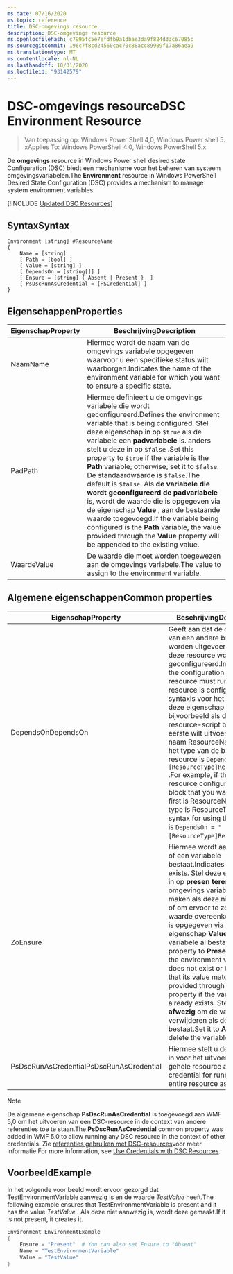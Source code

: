 ```yaml
---
ms.date: 07/16/2020
ms.topic: reference
title: DSC-omgevings resource
description: DSC-omgevings resource
ms.openlocfilehash: c7995fc5e7efdfb9a1dbae3da9f824d33c67085c
ms.sourcegitcommit: 196c7f8cd24560cac70c88acc89909f17a86aea9
ms.translationtype: MT
ms.contentlocale: nl-NL
ms.lasthandoff: 10/31/2020
ms.locfileid: "93142579"
---
```

# <a name="dsc-environment-resource"></a><span data-ttu-id="9645a-103">DSC-omgevings resource</span><span class="sxs-lookup"><span data-stu-id="9645a-103">DSC Environment Resource</span></span>

> <span data-ttu-id="9645a-104">Van toepassing op: Windows Power Shell 4,0, Windows Power shell 5. x</span><span class="sxs-lookup"><span data-stu-id="9645a-104">Applies To: Windows PowerShell 4.0, Windows PowerShell 5.x</span></span>

<span data-ttu-id="9645a-105">De **omgevings** resource in Windows Power shell desired state Configuration (DSC) biedt een mechanisme voor het beheren van systeem omgevingsvariabelen.</span><span class="sxs-lookup"><span data-stu-id="9645a-105">The **Environment** resource in Windows PowerShell Desired State Configuration (DSC) provides a mechanism to manage system environment variables.</span></span>

[!INCLUDE [Updated DSC Resources](../../../../../includes/dsc-resources.md)]

## <a name="syntax"></a><span data-ttu-id="9645a-106">Syntax</span><span class="sxs-lookup"><span data-stu-id="9645a-106">Syntax</span></span>

```Syntax
Environment [string] #ResourceName
{
    Name = [string]
    [ Path = [bool] ]
    [ Value = [string] ]
    [ DependsOn = [string[]] ]
    [ Ensure = [string] { Absent | Present }  ]
    [ PsDscRunAsCredential = [PSCredential] ]
}
```

## <a name="properties"></a><span data-ttu-id="9645a-107">Eigenschappen</span><span class="sxs-lookup"><span data-stu-id="9645a-107">Properties</span></span>

|<span data-ttu-id="9645a-108">Eigenschap</span><span class="sxs-lookup"><span data-stu-id="9645a-108">Property</span></span> |<span data-ttu-id="9645a-109">Beschrijving</span><span class="sxs-lookup"><span data-stu-id="9645a-109">Description</span></span> |
|---|---|
|<span data-ttu-id="9645a-110">Naam</span><span class="sxs-lookup"><span data-stu-id="9645a-110">Name</span></span> |<span data-ttu-id="9645a-111">Hiermee wordt de naam van de omgevings variabele opgegeven waarvoor u een specifieke status wilt waarborgen.</span><span class="sxs-lookup"><span data-stu-id="9645a-111">Indicates the name of the environment variable for which you want to ensure a specific state.</span></span> |
|<span data-ttu-id="9645a-112">Pad</span><span class="sxs-lookup"><span data-stu-id="9645a-112">Path</span></span> |<span data-ttu-id="9645a-113">Hiermee definieert u de omgevings variabele die wordt geconfigureerd.</span><span class="sxs-lookup"><span data-stu-id="9645a-113">Defines the environment variable that is being configured.</span></span> <span data-ttu-id="9645a-114">Stel deze eigenschap in op `$true` als de variabele een **padvariabele** is. anders stelt u deze in op `$false` .</span><span class="sxs-lookup"><span data-stu-id="9645a-114">Set this property to `$true` if the variable is the **Path** variable; otherwise, set it to `$false`.</span></span> <span data-ttu-id="9645a-115">De standaardwaarde is `$false`.</span><span class="sxs-lookup"><span data-stu-id="9645a-115">The default is `$false`.</span></span> <span data-ttu-id="9645a-116">Als **de variabele die wordt geconfigureerd de padvariabele** is, wordt de waarde die is opgegeven via de eigenschap **Value** , aan de bestaande waarde toegevoegd.</span><span class="sxs-lookup"><span data-stu-id="9645a-116">If the variable being configured is the **Path** variable, the value provided through the **Value** property will be appended to the existing value.</span></span> |
|<span data-ttu-id="9645a-117">Waarde</span><span class="sxs-lookup"><span data-stu-id="9645a-117">Value</span></span> |<span data-ttu-id="9645a-118">De waarde die moet worden toegewezen aan de omgevings variabele.</span><span class="sxs-lookup"><span data-stu-id="9645a-118">The value to assign to the environment variable.</span></span> |

## <a name="common-properties"></a><span data-ttu-id="9645a-119">Algemene eigenschappen</span><span class="sxs-lookup"><span data-stu-id="9645a-119">Common properties</span></span>

|<span data-ttu-id="9645a-120">Eigenschap</span><span class="sxs-lookup"><span data-stu-id="9645a-120">Property</span></span> |<span data-ttu-id="9645a-121">Beschrijving</span><span class="sxs-lookup"><span data-stu-id="9645a-121">Description</span></span> |
|---|---|
|<span data-ttu-id="9645a-122">DependsOn</span><span class="sxs-lookup"><span data-stu-id="9645a-122">DependsOn</span></span> |<span data-ttu-id="9645a-123">Geeft aan dat de configuratie van een andere bron moet worden uitgevoerd voordat deze resource wordt geconfigureerd.</span><span class="sxs-lookup"><span data-stu-id="9645a-123">Indicates that the configuration of another resource must run before this resource is configured.</span></span> <span data-ttu-id="9645a-124">De syntaxis voor het gebruik van deze eigenschap is bijvoorbeeld als de ID van het resource-script blok dat u als eerste wilt uitvoeren, de naam ResourceName is en het type van de bron resource is `DependsOn = "[ResourceType]ResourceName"` .</span><span class="sxs-lookup"><span data-stu-id="9645a-124">For example, if the ID of the resource configuration script block that you want to run first is ResourceName and its type is ResourceType, the syntax for using this property is `DependsOn = "[ResourceType]ResourceName"`.</span></span> |
|<span data-ttu-id="9645a-125">Zo</span><span class="sxs-lookup"><span data-stu-id="9645a-125">Ensure</span></span> |<span data-ttu-id="9645a-126">Hiermee wordt aangegeven of een variabele bestaat.</span><span class="sxs-lookup"><span data-stu-id="9645a-126">Indicates if a variable exists.</span></span> <span data-ttu-id="9645a-127">Stel deze eigenschap in op **presen teren** om de omgevings variabele te maken als deze niet bestaat of om ervoor te zorgen dat de waarde overeenkomt met wat is opgegeven via de eigenschap **Value** als de variabele al bestaat.</span><span class="sxs-lookup"><span data-stu-id="9645a-127">Set this property to **Present** to create the environment variable if it does not exist or to ensure that its value matches what is provided through the **Value** property if the variable already exists.</span></span> <span data-ttu-id="9645a-128">Stel deze in op **afwezig** om de variabele te verwijderen als deze bestaat.</span><span class="sxs-lookup"><span data-stu-id="9645a-128">Set it to **Absent** to delete the variable if it exists.</span></span> |
|<span data-ttu-id="9645a-129">PsDscRunAsCredential</span><span class="sxs-lookup"><span data-stu-id="9645a-129">PsDscRunAsCredential</span></span> |<span data-ttu-id="9645a-130">Hiermee stelt u de referentie in voor het uitvoeren van de gehele resource als.</span><span class="sxs-lookup"><span data-stu-id="9645a-130">Sets the credential for running the entire resource as.</span></span> |

> [!NOTE]
> <span data-ttu-id="9645a-131">De algemene eigenschap **PsDscRunAsCredential** is toegevoegd aan WMF 5,0 om het uitvoeren van een DSC-resource in de context van andere referenties toe te staan.</span><span class="sxs-lookup"><span data-stu-id="9645a-131">The **PsDscRunAsCredential** common property was added in WMF 5.0 to allow running any DSC resource in the context of other credentials.</span></span> <span data-ttu-id="9645a-132">Zie [referenties gebruiken met DSC-resources](../../../configurations/runasuser.md)voor meer informatie.</span><span class="sxs-lookup"><span data-stu-id="9645a-132">For more information, see [Use Credentials with DSC Resources](../../../configurations/runasuser.md).</span></span>

## <a name="example"></a><span data-ttu-id="9645a-133">Voorbeeld</span><span class="sxs-lookup"><span data-stu-id="9645a-133">Example</span></span>

<span data-ttu-id="9645a-134">In het volgende voor beeld wordt ervoor gezorgd dat TestEnvironmentVariable aanwezig is en de waarde _TestValue_ heeft.</span><span class="sxs-lookup"><span data-stu-id="9645a-134">The following example ensures that TestEnvironmentVariable is present and it has the value _TestValue_ .</span></span> <span data-ttu-id="9645a-135">Als deze niet aanwezig is, wordt deze gemaakt.</span><span class="sxs-lookup"><span data-stu-id="9645a-135">If it is not present, it creates it.</span></span>

```powershell
Environment EnvironmentExample
{
    Ensure = "Present"  # You can also set Ensure to "Absent"
    Name = "TestEnvironmentVariable"
    Value = "TestValue"
}
```
